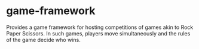 game-framework
==============
Provides a game framework for hosting competitions of games akin to Rock Paper Scissors. 
In such games, players move simultaneously and the rules of the game decide who wins.

